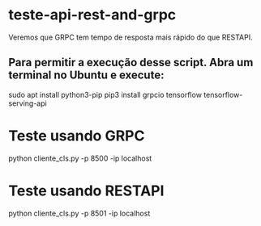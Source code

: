 # teste-api-rest-and-grpc

Veremos que GRPC tem tempo de resposta mais rápido do que RESTAPI.


## Para permitir a execução desse script. Abra um terminal no Ubuntu e execute:
sudo apt install python3-pip
pip3 install grpcio tensorflow tensorflow-serving-api


# Teste usando GRPC
python cliente_cls.py -p 8500 -ip localhost

# Teste usando RESTAPI
python cliente_cls.py -p 8501 -ip localhost
